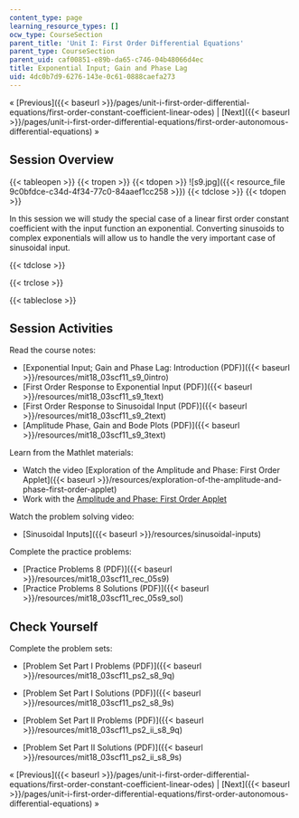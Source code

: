 ```yaml
---
content_type: page
learning_resource_types: []
ocw_type: CourseSection
parent_title: 'Unit I: First Order Differential Equations'
parent_type: CourseSection
parent_uid: caf00851-e89b-da65-c746-04b48066d4ec
title: Exponential Input; Gain and Phase Lag
uid: 4dc0b7d9-6276-143e-0c61-0888caefa273
---
```


« [Previous]({{< baseurl >}}/pages/unit-i-first-order-differential-equations/first-order-constant-coefficient-linear-odes) | [Next]({{< baseurl >}}/pages/unit-i-first-order-differential-equations/first-order-autonomous-differential-equations) »

Session Overview
----------------

{{< tableopen >}}
{{< tropen >}}
{{< tdopen >}}
![s9.jpg]({{< resource_file 9c0bfdce-c34d-4f34-77c0-84aaef1cc258 >}})
{{< tdclose >}}
{{< tdopen >}}


In this session we will study the special case of a linear first order constant coefficient with the input function an exponential. Converting sinusoids to complex exponentials will allow us to handle the very important case of sinusoidal input.


{{< tdclose >}}

{{< trclose >}}

{{< tableclose >}}

Session Activities
------------------

Read the course notes:

*   [Exponential Input; Gain and Phase Lag: Introduction (PDF)]({{< baseurl >}}/resources/mit18_03scf11_s9_0intro)
*   [First Order Response to Exponential Input (PDF)]({{< baseurl >}}/resources/mit18_03scf11_s9_1text)
*   [First Order Response to Sinusoidal Input (PDF)]({{< baseurl >}}/resources/mit18_03scf11_s9_2text)
*   [Amplitude Phase, Gain and Bode Plots (PDF)]({{< baseurl >}}/resources/mit18_03scf11_s9_3text)

Learn from the Mathlet materials:

*   Watch the video [Exploration of the Amplitude and Phase: First Order Applet]({{< baseurl >}}/resources/exploration-of-the-amplitude-and-phase-first-order-applet)
*   Work with the [Amplitude and Phase: First Order Applet](/ans7870/18/18.03SC/ampPhaseFirstOrder.html "Open in a new window.")

Watch the problem solving video:

*   [Sinusoidal Inputs]({{< baseurl >}}/resources/sinusoidal-inputs)

Complete the practice problems:

*   [Practice Problems 8 (PDF)]({{< baseurl >}}/resources/mit18_03scf11_rec_05s9)
*   [Practice Problems 8 Solutions (PDF)]({{< baseurl >}}/resources/mit18_03scf11_rec_05s9_sol)

Check Yourself
--------------

Complete the problem sets:

*   [Problem Set Part I Problems (PDF)]({{< baseurl >}}/resources/mit18_03scf11_ps2_s8_9q)
*   [Problem Set Part I Solutions (PDF)]({{< baseurl >}}/resources/mit18_03scf11_ps2_s8_9s)
  
*   [Problem Set Part II Problems (PDF)]({{< baseurl >}}/resources/mit18_03scf11_ps2_ii_s8_9q)
*   [Problem Set Part II Solutions (PDF)]({{< baseurl >}}/resources/mit18_03scf11_ps2_ii_s8_9s)

« [Previous]({{< baseurl >}}/pages/unit-i-first-order-differential-equations/first-order-constant-coefficient-linear-odes) | [Next]({{< baseurl >}}/pages/unit-i-first-order-differential-equations/first-order-autonomous-differential-equations) »